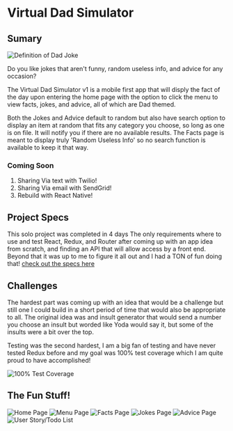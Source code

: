 # Virtual Dad Simulator

## Sumary

![Definition of Dad Joke](https://github.com/Nathan-Froeh/Dad-Simulator/blob/master/src/images/dad-joke-definition.png)

Do you like jokes that aren't funny, random useless info, and advice for any occasion?

The Virtual Dad Simulator v1 is a mobile first app that will disply the fact of the day upon entering the home page with the option to click the menu to view facts, jokes, and advice, all of which are Dad themed.

Both the Jokes and Advice default to random but also have search option to display an item at random that fits any category you choose, so long as one is on file. It will notify you if there are no available results.
The Facts page is meant to display truly 'Random Useless Info' so no search function is available to keep it that way.

### Coming Soon
 
1. Sharing Via text with Twilio!
2. Sharing Via email with SendGrid!
3. Rebuild with React Native!

## Project Specs

This solo project was completed in 4 days
The only requirements where to use and test React, Redux, and Router after coming up with an app idea from scratch, and finding an API that will allow access by a front end.
Beyond that it was up to me to figure it all out and I had a TON of fun doing that!
[check out the specs here](https://frontend.turing.io/projects/binary-challenge.html)

## Challenges

The hardest part was coming up with an idea that would be a challenge but still one I could build in a short period of time that would also be appropriate to all. The original idea was and insult generator that would send a number you choose an insult but worded like Yoda would say it, but some of the insults were a bit over the top.

Testing was the second hardest, I am a big fan of testing and have never tested Redux before and my goal was 100% test coverage which I am quite proud to have accomplished!

![100% Test Coverage](https://github.com/Nathan-Froeh/Dad-Simulator/blob/master/src/images/100%25-test-coverage.png)

## The Fun Stuff!

![Home Page](https://github.com/Nathan-Froeh/Dad-Simulator/blob/master/src/images/home-page.png)
![Menu Page](https://github.com/Nathan-Froeh/Dad-Simulator/blob/master/src/images/menu-page.png)
![Facts Page](https://github.com/Nathan-Froeh/Dad-Simulator/blob/master/src/images/random-fact.png)
![Jokes Page](https://github.com/Nathan-Froeh/Dad-Simulator/blob/master/src/images/random-joke.png)
![Advice Page](https://github.com/Nathan-Froeh/Dad-Simulator/blob/master/src/images/life-advice.png)
![User Story/Todo List](https://github.com/Nathan-Froeh/Dad-Simulator/blob/master/src/images/Story.png)
